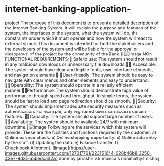 # internet-banking-application-
project
The purpose of this document is to present a detailed description of the Internet Banking System. It will explain the purpose and features of the system, the interfaces of the system, what the system will do, the constraints under which it must operate and how the system will react to external stimuli. This document is intended for both the stakeholders and the developers of the system and will be liable for the approval or disapproval of the project by the community of the Bank.
![image](https://user-images.githubusercontent.com/127017761/223149621-1b5a913f-7481-4f9e-a9d4-5e76dc218a6f.png)
NON FUNCTIONAL REQUIREMENTS: Safe to use: The system should not result in any malicious downloads or unnecessary file downloads. Accessible: The system should have clear and legible fonts, user-interface elements, and navigation elements. User-friendly: The system should be easy to navigate with clear menus and other elements and easy to understand. Operability: The system should operate in a reliably efficient manner.Performance: The system should demonstrate high value of performance through speed and throughput. In simple terms, the system should be fast to load and page redirection should be smooth. Security: The system should implement adequate security measures such as authentication. For example, only registered users can access certain features. Capacity: The system should support large number of users. Availability: The system should be available 24/7 with minimum downtime.![image](https://user-images.githubusercontent.com/127017761/223150484-712e229a-abc3-4218-b057-8f2d52176c8f.png)
Following are the services which this system will provide. These are the facilities and functions required by the customer. 
a) Online balance check.
b) Online shopping opportunity. 
c) Online data entry by the staff. 
d) Updating the data. 
e) Balance transfer.
f) Check book Allotment.
![image](https://user-images.githubusercontent.com/127017761/223151644-028b46b8-3250-43e7-9d35-a5bedca32ac
done by
jaiyashri v.k
monica.s
niraimathy.t
nisha.j
